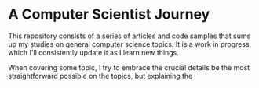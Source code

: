 # A Computer Scientist Journey

This repository consists of a series of articles and code samples that sums up my studies on general computer science topics. It is a work in progress, which I'll consistently update it as I learn new things.

When covering some topic, I try to embrace the crucial details be the most straightforward possible on the topics, but explaining the 
